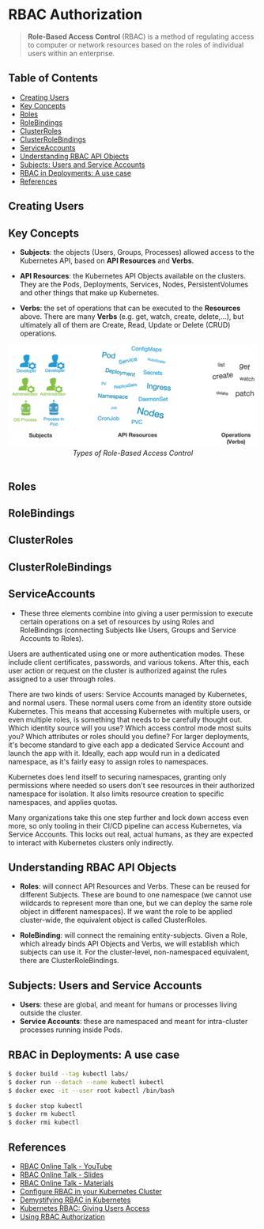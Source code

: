 # RBAC Authorization

> **Role-Based Access Control** (RBAC) is a method of regulating access to computer or network resources based on the roles of individual users within an enterprise.


## Table of Contents

<!-- START doctoc generated TOC please keep comment here to allow auto update -->
<!-- DON'T EDIT THIS SECTION, INSTEAD RE-RUN doctoc TO UPDATE -->


- [Creating Users](#creating-users)
- [Key Concepts](#key-concepts)
- [Roles](#roles)
- [RoleBindings](#rolebindings)
- [ClusterRoles](#clusterroles)
- [ClusterRoleBindings](#clusterrolebindings)
- [ServiceAccounts](#serviceaccounts)
- [Understanding RBAC API Objects](#understanding-rbac-api-objects)
- [Subjects: Users and Service Accounts](#subjects-users-and-service-accounts)
- [RBAC in Deployments: A use case](#rbac-in-deployments-a-use-case)
- [References](#references)

<!-- END doctoc generated TOC please keep comment here to allow auto update -->


## Creating Users


## Key Concepts

- **Subjects**: the objects (Users, Groups, Processes) allowed access to the Kubernetes API,
based on **API Resources** and **Verbs**.

- **API Resources**: the Kubernetes API Objects available on the clusters.
They are the Pods, Deployments, Services, Nodes, PersistentVolumes and other things that make up Kubernetes.

- **Verbs**: the set of operations that can be executed to the **Resources** above.
There are many **Verbs** (e.g. get, watch, create, delete,...),
but ultimately all of them are Create, Read, Update or Delete (CRUD) operations.

<div align="center">
  <img src="assets/types-of-rbac.png" width="900">
  <br />
  <em>Types of Role-Based Access Control</em>
  <br />
</div>
<br />


## Roles


## RoleBindings


## ClusterRoles


## ClusterRoleBindings


## ServiceAccounts


- These three elements combine into giving a user permission
to execute certain operations on a set of resources
by using Roles and RoleBindings (connecting Subjects like Users, Groups and Service Accounts to Roles).

Users are authenticated using one or more authentication modes. These include client certificates, passwords, and various tokens.
After this, each user action or request on the cluster is authorized against the rules assigned to a user through roles.

There are two kinds of users: Service Accounts managed by Kubernetes, and normal users.
These normal users come from an identity store outside Kubernetes.
This means that accessing Kubernetes with multiple users, or even multiple roles, is something that needs to be carefully thought out.
Which identity source will you use? Which access control mode most suits you?
Which attributes or roles should you define? For larger deployments,
it's become standard to give each app a dedicated Service Account and launch the app with it.
Ideally, each app would run in a dedicated namespace, as it's fairly easy to assign roles to namespaces.

Kubernetes does lend itself to securing namespaces,
granting only permissions where needed so users don't see resources in their authorized namespace for isolation.
It also limits resource creation to specific namespaces, and applies quotas.

Many organizations take this one step further and lock down access even more,
so only tooling in their CI/CD pipeline can access Kubernetes, via Service Accounts.
This locks out real, actual humans, as they are expected to interact with Kubernetes clusters only indirectly.


## Understanding RBAC API Objects

- **Roles**: will connect API Resources and Verbs.
These can be reused for different Subjects.
These are bound to one namespace (we cannot use wildcards to represent more than one, but we can deploy the same role object in different namespaces).
If we want the role to be applied cluster-wide, the equivalent object is called ClusterRoles.

- **RoleBinding**: will connect the remaining entity-subjects.
Given a Role, which already binds API Objects and Verbs,
we will establish which subjects can use it.
For the cluster-level, non-namespaced equivalent, there are ClusterRoleBindings.


## Subjects: Users and Service Accounts

- **Users**: these are global, and meant for humans or processes living outside the cluster.
- **Service Accounts**: these are namespaced and meant for intra-cluster processes running inside Pods.


## RBAC in Deployments: A use case

```bash
$ docker build --tag kubectl labs/
$ docker run --detach --name kubectl kubectl
$ docker exec -it --user root kubectl /bin/bash
```

```bash
$ docker stop kubectl
$ docker rm kubectl
$ docker rmi kubectl
```


## References

- [RBAC Online Talk - YouTube](https://www.youtube.com/watch?v=CnHTCTP8d48)
- [RBAC Online Talk - Slides](https://www.cncf.io/wp-content/uploads/2018/07/RBAC-Online-Talk.pdf)
- [RBAC Online Talk - Materials](https://github.com/javsalgar/rbac-online-talk)
- [Configure RBAC in your Kubernetes Cluster](https://docs.bitnami.com/kubernetes/how-to/configure-rbac-in-your-kubernetes-cluster/)
- [Demystifying RBAC in Kubernetes](https://www.cncf.io/blog/2018/08/01/demystifying-rbac-in-kubernetes/)
- [Kubernetes RBAC: Giving Users Access](https://platform9.com/blog/the-gorilla-guide-to-kubernetes-in-the-enterprise-chapter-4-putting-kubernetes-to-work/)
- [Using RBAC Authorization](https://kubernetes.io/docs/reference/access-authn-authz/rbac/)
